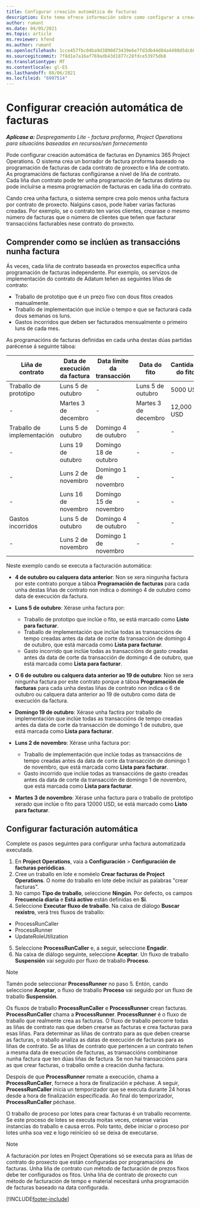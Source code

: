 ```yaml
---
title: Configurar creación automática de facturas
description: Este tema ofrece información sobre como configurar a creación automática de facturas proforma.
author: rumant
ms.date: 04/05/2021
ms.topic: article
ms.reviewer: kfend
ms.author: rumant
ms.openlocfilehash: 1cce457fbc04ba9d3890d73439e6e7fd3db44d84a4498d5dc68ed82d362158b5
ms.sourcegitcommit: 7f8d1e7a16af769adb43d1877c28fdce53975db8
ms.translationtype: MT
ms.contentlocale: gl-ES
ms.lasthandoff: 08/06/2021
ms.locfileid: "6997514"
---
```

# <a name="set-up-automatic-invoice-creation"></a>Configurar creación automática de facturas 
 
_**Aplícase a:** Despregamento Lite - factura proforma, Project Operations para situacións baseadas en recursos/sen fornecemento_

Pode configurar creación automática de facturas en Dynamics 365 Project Operations. O sistema crea un borrador de factura proforma baseado na programación de facturas de cada contrato de proxecto e liña de contrato. As programacións de facturas configúranse a nivel de liña de contrato. Cada liña dun contrato pode ter unha programación de facturas distinta ou pode incluírse a mesma programación de facturas en cada liña do contrato.

Cando crea unha factura, o sistema sempre crea polo menos unha factura por contrato de proxecto. Nalgúns casos, pode haber varias facturas creadas. Por exemplo, se o contrato ten varios clientes, crearase o mesmo número de facturas que o número de clientes que teñen que facturar transaccións facturables nese contrato do proxecto.

## <a name="understand-how-transactions-are-included-on-an-invoice"></a>Comprender como se inclúen as transaccións nunha factura 

Ás veces, cada liña de contrato baseada en proxectos especifica unha programación de facturas independente. Por exemplo, os servizos de implementación do contrato de Adatum teñen as seguintes liñas de contrato:

- Traballo de prototipo que é un prezo fixo con dous fitos creados manualmente.
- Traballo de implementación que inclúe o tempo e que se facturará cada dous semanas os luns.
- Gastos incorridos que deben ser facturados mensualmente o primeiro luns de cada mes.

As programacións de facturas definidas en cada unha destas dúas partidas parécense á seguinte táboa:

| Liña de contrato | Data de execución da factura | Data límite da transacción | Data do fito | Cantidade do fito |
| --- | --- | --- | --- | --- |
| Traballo de prototipo | Luns 5 de outubro | - | Luns 5 de outubro | 5000 USD |
| - | Martes 3 de decembro | - | Martes 3 de decembro | 12,000 USD |
| Traballo de implementación | Luns 5 de outubro | Domingo 4 de outubro | - | - |
| - | Luns 19 de outubro | Domingo 18 de outubro | - | - |
| - | Luns 2 de novembro | Domingo 1 de novembro | - | - |
| - | Luns 16 de novembro | Domingo 15 de novembro | - | - |
| Gastos incorridos | Luns 5 de outubro | Domingo 4 de outubro | - | - |
| - | Luns 2 de novembro | Domingo 1 de novembro | - | - |

Neste exemplo cando se executa a facturación automática:

- **4 de outubro ou calquera data anterior**: Non se xera ningunha factura por este contrato porque a táboa **Programación de facturas** para cada unha destas liñas de contrato non indica o domingo 4 de outubro como data de execución da factura.
- **Luns 5 de outubro**: Xérase unha factura por:

    - Traballo de prototipo que inclúe o fito, se está marcado como **Listo para facturar**.
    - Traballo de implementación que inclúe todas as transaccións de tempo creadas antes da data de corte da transacción de domingo 4 de outubro, que está marcada como **Lista para facturar**.
    - Gasto incorrido que inclúe todas as transaccións de gasto creadas antes da data de corte da transacción de domingo 4 de outubro, que está marcada como **Lista para facturar**.
  
- **O 6 de outubro ou calquera data anterior ao 19 de outubro**: Non se xera ningunha factura por este contrato porque a táboa **Programación de facturas** para cada unha destas liñas de contrato non indica o 6 de outubro ou calquera data anterior ao 19 de outubro como data de execución da factura.
- **Domingo 19 de outubro**: Xérase unha factira por traballo de implementación que inclúe todas as transaccións de tempo creadas antes da data de corte da transacción de domingo 1 de outubro, que está marcada como **Lista para facturar**.
- **Luns 2 de novembro**: Xérase unha factura por:

    - Traballo de implementación que inclúe todas as transaccións de tempo creadas antes da data de corte da transacción de domingo 1 de novembro, que está marcada como **Lista para facturar**.
    - Gasto incorrido que inclúe todas as transaccións de gasto creadas antes da data de corte da transacción de domingo 1 de novembro, que está marcada como **Lista para facturar**.

- **Martes 3 de novembro**: Xérase unha factura para o traballo de prototipo xerado que inclúe o fito para 12000 USD, se está marcado como **Listo para facturar**.

## <a name="configure-automatic-invoicing"></a>Configurar facturación automática

Complete os pasos seguintes para configurar unha factura automatizada executada.

1. En **Project Operations**, vaia a **Configuración** > **Configuración de facturas periódicas**.
2. Cree un traballo en lote e noméelo **Crear facturas de Project Operations**. O nome do traballo en lote debe incluír as palabras "crear facturas".
3. No campo **Tipo de traballo**, seleccione **Ningún**. Por defecto, os campos **Frecuencia diaria** e **Está activo** están definidas en **Si**.
4. Seleccione **Executar fluxo de traballo**. Na caixa de diálogo **Buscar rexistro**, verá tres fluxos de traballo:

- ProcessRunCaller
- ProcessRunner
- UpdateRoleUtilization

5. Seleccione **ProcessRunCaller** e, a seguir, seleccione **Engadir**.
6. Na caixa de diálogo seguinte, seleccione **Aceptar**. Un fluxo de traballo **Suspensión** vai seguido por fluxo de traballo **Proceso**. 

> [!NOTE]
> Tamén pode seleccionar **ProcessRunner** no paso 5. Entón, cando seleccione **Aceptar**, o fluxo de traballo **Proceso** vai seguido por un fluxo de traballo **Suspensión**.

Os fluxos de traballo **ProcessRunCaller** e **ProcessRunner** crean facturas. **ProcessRunCaller** chama a **ProcessRunner**. **ProcessRunner** é o fluxo de traballo que realmente crea as facturas. O fluxo de traballo percorre todas as liñas de contrato nas que deben crearse as facturas e crea facturas para esas liñas. Para determinar as liñas de contrato para as que deben crearse as facturas, o traballo analiza as datas de execución de facturas para as liñas de contrato. Se as liñas de contrato que pertencen a un contrato teñen a mesma data de execución de facturas, as transaccións combínanse nunha factura que ten dúas liñas de factura. Se non hai transaccións para as que crear facturas, o traballo omite a creación dunha factura.

Despois de que **ProcessRunner** remate a execución, chama a **ProcessRunCaller**, fornece a hora de finalización e péchase. A seguir, **ProcessRunCaller** inicia un temporizador que se executa durante 24 horas desde a hora de finalización especificada. Ao final do temporizador, **ProcessRunCaller** péchase.

O traballo de proceso por lotes para crear facturas é un traballo recorrente. Se este proceso de lotes se executa moitas veces, créanse varias instancias do traballo e causa erros. Polo tanto, debe iniciar o proceso por lotes unha soa vez e logo reinícieo só se deixa de executarse.

> [!NOTE]
> A facturación por lotes en Project Operations só se executa para as liñas de contrato do proxecto que están configuradas por programacións de facturas. Unha liña de contrato cun método de facturación de prezos fixos debe ter configurados os fitos. Unha liña de contrato de proxecto cun método de facturación de tempo e material necesitará unha programación de facturas baseado na data configurada.


[!INCLUDE[footer-include](../../includes/footer-banner.md)]
